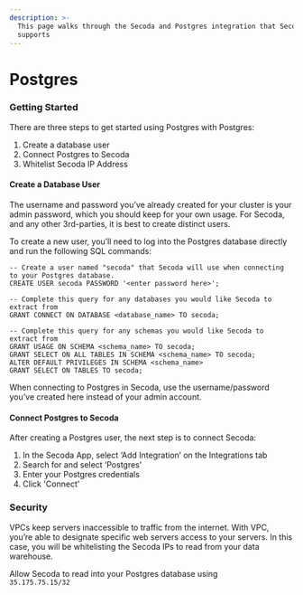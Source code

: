 ```yaml
---
description: >-
  This page walks through the Secoda and Postgres integration that Secoda
  supports
---
```


# Postgres

### **Getting Started** <a href="#h_080d959898" id="h_080d959898"></a>

There are three steps to get started using Postgres with Postgres:

1. Create a database user
2. Connect Postgres to Secoda
3. Whitelist Secoda IP Address

#### **Create a Database User** <a href="#h_b3f5c96bd0" id="h_b3f5c96bd0"></a>

The username and password you’ve already created for your cluster is your admin password, which you should keep for your own usage. For Secoda, and any other 3rd-parties, it is best to create distinct users.

To create a new user, you’ll need to log into the Postgres database directly and run the following SQL commands:

```
-- Create a user named "secoda" that Secoda will use when connecting to your Postgres database. 
CREATE USER secoda PASSWORD '<enter password here>'; 

-- Complete this query for any databases you would like Secoda to extract from
GRANT CONNECT ON DATABASE <database_name> TO secoda;

-- Complete this query for any schemas you would like Secoda to extract from 
GRANT USAGE ON SCHEMA <schema_name> TO secoda;
GRANT SELECT ON ALL TABLES IN SCHEMA <schema_name> TO secoda;
ALTER DEFAULT PRIVILEGES IN SCHEMA <schema_name>
GRANT SELECT ON TABLES TO secoda;
```

When connecting to Postgres in Secoda, use the username/password you’ve created here instead of your admin account.

#### **Connect Postgres to Secoda** <a href="#h_bd556b4862" id="h_bd556b4862"></a>

After creating a Postgres user, the next step is to connect Secoda:

1. In the Secoda App, select ‘Add Integration’ on the Integrations tab
2. Search for and select ‘Postgres’
3. Enter your Postgres credentials
4. Click 'Connect'

### **Security** <a href="#h_fb194eceed" id="h_fb194eceed"></a>

VPCs keep servers inaccessible to traffic from the internet. With VPC, you’re able to designate specific web servers access to your servers. In this case, you will be whitelisting the Secoda IPs to read from your data warehouse.

Allow Secoda to read into your Postgres database using\
`35.175.75.15/32`
